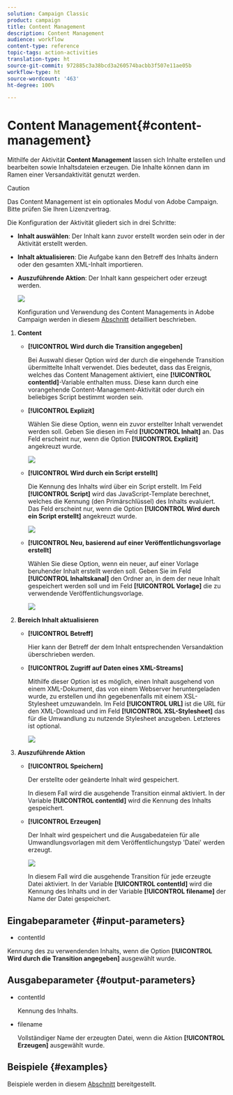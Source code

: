 ```yaml
---
solution: Campaign Classic
product: campaign
title: Content Management
description: Content Management
audience: workflow
content-type: reference
topic-tags: action-activities
translation-type: ht
source-git-commit: 972885c3a38bcd3a260574bacbb3f507e11ae05b
workflow-type: ht
source-wordcount: '463'
ht-degree: 100%

---
```



# Content Management{#content-management}

Mithilfe der Aktivität **Content Management** lassen sich Inhalte erstellen und bearbeiten sowie Inhaltsdateien erzeugen. Die Inhalte können dann im Ramen einer Versandaktivität genutzt werden.

>[!CAUTION]
>
>Das Content Management ist ein optionales Modul von Adobe Campaign. Bitte prüfen Sie Ihren Lizenzvertrag.

Die Konfiguration der Aktivität gliedert sich in drei Schritte:

* **Inhalt auswählen**: Der Inhalt kann zuvor erstellt worden sein oder in der Aktivität erstellt werden.
* **Inhalt aktualisieren**: Die Aufgabe kann den Betreff des Inhalts ändern oder den gesamten XML-Inhalt importieren.
* **Auszuführende Aktion**: Der Inhalt kann gespeichert oder erzeugt werden.

   ![](assets/content_mgmt_edit.png)

   Konfiguration und Verwendung des Content Managements in Adobe Campaign werden in diesem [Abschnitt](../../delivery/using/about-content-management.md) detailliert beschrieben.

1. **Content**

   * **[!UICONTROL Wird durch die Transition angegeben]**

      Bei Auswahl dieser Option wird der durch die eingehende Transition übermittelte Inhalt verwendet. Dies bedeutet, dass das Ereignis, welches das Content Management aktiviert, eine **[!UICONTROL contentId]**-Variable enthalten muss. Diese kann durch eine vorangehende Content-Management-Aktivität oder durch ein beliebiges Script bestimmt worden sein.

   * **[!UICONTROL Explizit]**

      Wählen Sie diese Option, wenn ein zuvor erstellter Inhalt verwendet werden soll. Geben Sie diesen im Feld **[!UICONTROL Inhalt]** an. Das Feld erscheint nur, wenn die Option **[!UICONTROL Explizit]** angekreuzt wurde.

      ![](assets/content_mgmt_explicit.png)

   * **[!UICONTROL Wird durch ein Script erstellt]**

      Die Kennung des Inhalts wird über ein Script erstellt. Im Feld **[!UICONTROL Script]** wird das JavaScript-Template berechnet, welches die Kennung (den Primärschlüssel) des Inhalts evaluiert. Das Feld erscheint nur, wenn die Option **[!UICONTROL Wird durch ein Script erstellt]** angekreuzt wurde.

      ![](assets/content_mgmt_script.png)

   * **[!UICONTROL Neu, basierend auf einer Veröffentlichungsvorlage erstellt]**

      Wählen Sie diese Option, wenn ein neuer, auf einer Vorlage beruhender Inhalt erstellt werden soll. Geben Sie im Feld **[!UICONTROL Inhaltskanal]** den Ordner an, in dem der neue Inhalt gespeichert werden soll und im Feld **[!UICONTROL Vorlage]** die zu verwendende Veröffentlichungsvorlage.

      ![](assets/content_mgmt_new.png)

1. **Bereich Inhalt aktualisieren**

   * **[!UICONTROL Betreff]**

      Hier kann der Betreff der dem Inhalt entsprechenden Versandaktion überschrieben werden.

   * **[!UICONTROL Zugriff auf Daten eines XML-Streams]**

      Mithilfe dieser Option ist es möglich, einen Inhalt ausgehend von einem XML-Dokument, das von einem Webserver heruntergeladen wurde, zu erstellen und ihn gegebenenfalls mit einem XSL-Stylesheet umzuwandeln. Im Feld **[!UICONTROL URL]** ist die URL für den XML-Download und im Feld **[!UICONTROL XSL-Stylesheet]** das für die Umwandlung zu nutzende Stylesheet anzugeben. Letzteres ist optional.

      ![](assets/content_mgmt_xmlcontent.png)

1. **Auszuführende Aktion**

   * **[!UICONTROL Speichern]**

      Der erstellte oder geänderte Inhalt wird gespeichert.

      In diesem Fall wird die ausgehende Transition einmal aktiviert. In der Variable **[!UICONTROL contentId]** wird die Kennung des Inhalts gespeichert.

   * **[!UICONTROL Erzeugen]**

      Der Inhalt wird gespeichert und die Ausgabedateien für alle Umwandlungsvorlagen mit dem Veröffentlichungstyp &#39;Datei&#39; werden erzeugt.

      ![](assets/content_mgmt_generate.png)

      In diesem Fall wird die ausgehende Transition für jede erzeugte Datei aktiviert. In der Variable **[!UICONTROL contentId]** wird die Kennung des Inhalts und in der Variable **[!UICONTROL filename]** der Name der Datei gespeichert.

## Eingabeparameter {#input-parameters}

* contentId

Kennung des zu verwendenden Inhalts, wenn die Option **[!UICONTROL Wird durch die Transition angegeben]** ausgewählt wurde.

## Ausgabeparameter {#output-parameters}

* contentId

   Kennung des Inhalts.

* filename

   Vollständiger Name der erzeugten Datei, wenn die Aktion **[!UICONTROL Erzeugen]** ausgewählt wurde.

## Beispiele    {#examples}

Beispiele werden in diesem [Abschnitt](../../delivery/using/automating-via-workflows.md#examples) bereitgestellt.
